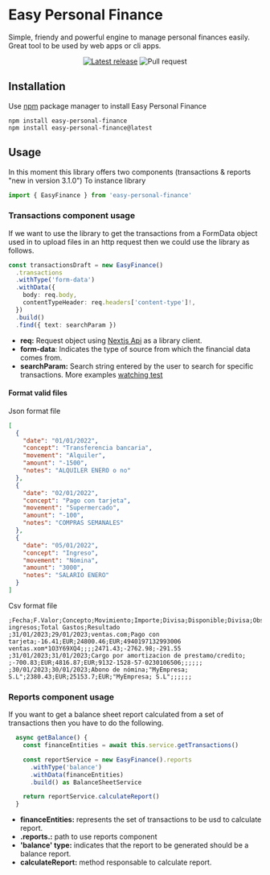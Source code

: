 # Easy Personal Finance
Simple, friendy and powerful engine to manage personal finances easily. Great tool to be used by web apps or cli apps.

<p align="center">
  <a href="https://github.com/smarcilla/easy-personal-finance/releases"><img src="https://badgen.net/github/release/smarcilla/easy-personal-finance" alt="Latest release" /></a>
  <a><img src="https://badgen.net/github/prs/smarcilla/easy-personal-finance" alt="Pull request"/></a>
</p>

## Installation
Use [npm](https://docs.npmjs.com/downloading-and-installing-packages-locally) package manager to install Easy Personal Finance

```shell
npm install easy-personal-finance
npm install easy-personal-finance@latest
```

## Usage
In this moment this library offers two components (transactions & reports "new in version 3.1.0")
To instance library
```ts
import { EasyFinance } from 'easy-personal-finance'
```
### Transactions component usage
If we want to use the library to get the transactions from a FormData object used in to upload files in an http request then we could use the library as follows. 
```ts
const transactionsDraft = new EasyFinance()
  .transactions
  .withType('form-data')
  .withData({
    body: req.body,
    contentTypeHeader: req.headers['content-type']!,
  })
  .build()
  .find({ text: searchParam })
```
- **req:** Request object using [Nextjs Api](https://nextjs.org/docs/api-routes/introduction) as a library client.
- **form-data**: Indicates the type of source from which the financial data comes from.
- **searchParam:** Search string entered by the user to search for specific transactions.
More examples [watching test](https://github.com/smarcilla/easy-personal-finance/blob/main/src/__tests__/finance.usecase.transactions.find.test.ts)

#### Format valid files
Json format file
```json
[
  {
    "date": "01/01/2022",
    "concept": "Transferencia bancaria",
    "movement": "Alquiler",
    "amount": "-1500",
    "notes": "ALQUILER ENERO o no"
  },
  {
    "date": "02/01/2022",
    "concept": "Pago con tarjeta",
    "movement": "Supermercado",
    "amount": "-100",
    "notes": "COMPRAS SEMANALES"
  },
  {
    "date": "05/01/2022",
    "concept": "Ingreso",
    "movement": "Nómina",
    "amount": "3000",
    "notes": "SALARIO ENERO"
  }
]
```
Csv format file
```csv
;Fecha;F.Valor;Concepto;Movimiento;Importe;Divisa;Disponible;Divisa;Observaciones;;;;Total ingresos;Total Gastos;Resultado
;31/01/2023;29/01/2023;ventas.com;Pago con tarjeta;-16.41;EUR;24800.46;EUR;4940197132993006 ventas.xom*1O3Y69XQ4;;;;2471.43;-2762.98;-291.55
;31/01/2023;31/01/2023;Cargo por amortizacion de prestamo/credito; ;-700.83;EUR;4816.87;EUR;9132-1528-57-0230106506;;;;;;
;30/01/2023;30/01/2023;Abono de nómina;"MyEmpresa; S.L";2380.43;EUR;25153.7;EUR;"MyEmpresa; S.L";;;;;;
```
### Reports component usage
If you want to get a balance sheet report calculated from a set of transactions then you have to do the following.
```ts
  async getBalance() {
    const financeEntities = await this.service.getTransactions()

    const reportService = new EasyFinance().reports
      .withType('balance')
      .withData(financeEntities)
      .build() as BalanceSheetService

    return reportService.calculateReport()
  }
``` 
- **financeEntities:** represents the set of transactions to be usd to calculate report.
- **.reports.:** path to use reports component
- **'balance' type:** indicates that the report to be generated should be a balance report.
- **calculateReport:** method responsable to calculate report.
